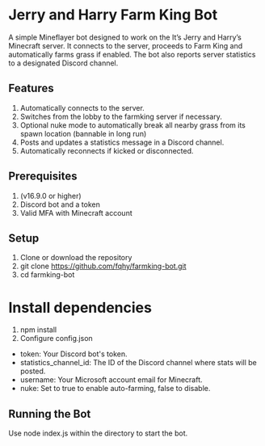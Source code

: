 # Jerry and Harry Farm King Bot

A simple Mineflayer bot designed to work on the It’s Jerry and Harry’s Minecraft server. It connects to the server, proceeds to Farm King and automatically farms grass if enabled. The bot also reports server statistics to a designated Discord channel.

## Features
1. Automatically connects to the server.
2. Switches from the lobby to the farmking server if necessary.
3. Optional nuke mode to automatically break all nearby grass from its spawn location (bannable in long run)
4. Posts and updates a statistics message in a Discord channel.
5. Automatically reconnects if kicked or disconnected.

## Prerequisites
1. (v16.9.0 or higher)
2. Discord bot and a token
3. Valid MFA with Minecraft account

## Setup
1. Clone or download the repository
2. git clone https://github.com/fqhy/farmking-bot.git
3. cd farmking-bot
# Install dependencies
1. npm install
2. Configure config.json
- token: Your Discord bot's token.
- statistics_channel_id: The ID of the Discord channel where stats will be posted.
- username: Your Microsoft account email for Minecraft.
- nuke: Set to true to enable auto-farming, false to disable.

## Running the Bot
Use node index.js within the directory to start the bot.
